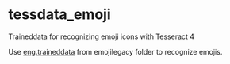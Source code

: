 # tessdata_emoji
Traineddata for recognizing emoji icons with Tesseract 4

Use [eng.traineddata](https://github.com/Shreeshrii/tessdata_emoji/blob/master/emojilegacy/eng.traineddata) from emojilegacy folder to recognize emojis. 


